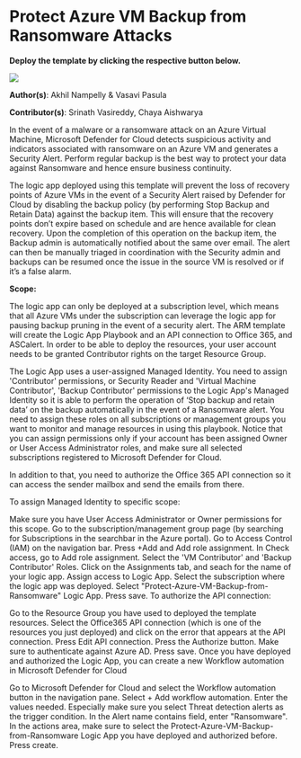 # Protect Azure VM Backup from Ransomware Attacks

**Deploy the template by clicking the respective button below.**

<a href="https://portal.azure.com/#create/Microsoft.Template/uri/https%3A%2F%2Fraw.githubusercontent.com%2FAzure%2FAzure-Security-Center%2Fmain%2FWorkflow%2520automation%2FStop-Protection-With-Retain-Data%2Fazuredeploy.json" target="_blank">
    <img src="https://aka.ms/deploytoazurebutton"/>
</a>

**Author(s)**: Akhil Nampelly & Vasavi Pasula

**Contributor(s)**: Srinath Vasireddy, Chaya Aishwarya

In the event of a malware or a ransomware attack on an Azure Virtual Machine, Microsoft Defender for Cloud detects suspicious activity and indicators associated with ransomware on an Azure VM and generates a Security Alert. Perform regular backup is the best way to protect your data against Ransomware and hence ensure business continuity.   

The logic app deployed using this template will prevent the loss of recovery points of Azure VMs in the event of a Security Alert raised by Defender for Cloud by disabling the backup policy (by performing Stop Backup and Retain Data) against the backup item. This will ensure that the recovery points don’t expire based on schedule and are hence available for clean recovery. Upon the completion of this operation on the backup item, the Backup admin is automatically notified about the same over email. The alert can then be manually triaged in coordination with the Security admin and backups can be resumed once the issue in the source VM is resolved or if it’s a false alarm.  

**Scope:**

The logic app can only be deployed at a subscription level, which means that all Azure VMs under the subscription can leverage the logic app for pausing backup pruning in the event of a security alert.
The ARM template will create the Logic App Playbook and an API connection to Office 365, and ASCalert. In order to be able to deploy the resources, your user account needs to be granted Contributor rights on the target Resource Group.

The Logic App uses a user-assigned Managed Identity. You need to assign 'Contributor' permissions, or Security Reader and 'Virtual Machine Contributor', 'Backup Contributor'  permissions to the Logic App's Managed Identity so it is able to perform the operation of ‘Stop backup and retain data’ on the backup automatically in the event of a Ransomware alert. You need to assign these roles on all subscriptions or management groups you want to monitor and manage resources in using this playbook. Notice that you can assign permissions only if your account has been assigned Owner or User Access Administrator roles, and make sure all selected subscriptions registered to Microsoft Defender for Cloud.

In addition to that, you need to authorize the Office 365 API connection so it can access the sender mailbox and send the emails from there.

To assign Managed Identity to specific scope:

Make sure you have User Access Administrator or Owner permissions for this scope.
Go to the subscription/management group page (by searching for Subscriptions in the searchbar in the Azure portal).
Go to Access Control (IAM) on the navigation bar.
Press +Add and Add role assignment.
In Check access, go to Add role assignment.
Select the 'VM Contributor' and 'Backup Contributor' Roles.
Click on the Assignments tab, and seach for the name of your logic app.
Assign access to Logic App.
Select the subscription where the logic app was deployed.
Select "Protect-Azure-VM-Backup-from-Ransomware" Logic App.
Press save.
To authorize the API connection:

Go to the Resource Group you have used to deployed the template resources.
Select the Office365 API connection (which is one of the resources you just deployed) and click on the error that appears at the API connection.
Press Edit API connection.
Press the Authorize button.
Make sure to authenticate against Azure AD.
Press save.
Once you have deployed and authorized the Logic App, you can create a new Workflow automation in Microsoft Defender for Cloud

Go to Microsoft Defender for Cloud and select the Workflow automation button in the navigation pane.
Select + Add workflow automation.
Enter the values needed. Especially make sure you select Threat detection alerts as the trigger condition.
In the Alert name contains field, enter "Ransomware".
In the actions area, make sure to select the Protect-Azure-VM-Backup-from-Ransomware Logic App you have deployed and authorized before.
Press create.
